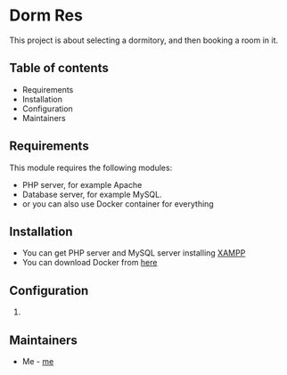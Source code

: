 # Dorm Res

This project is about selecting a dormitory, and then booking a room in it.

## Table of contents

- Requirements
- Installation
- Configuration
- Maintainers


## Requirements

This module requires the following modules:
- PHP server, for example Apache
- Database server, for example MySQL.
- or you can also use Docker container for everything


## Installation

- You can get PHP server and MySQL server installing [XAMPP](https://www.apachefriends.org/pl/index.html)
- You can download Docker from [here](https://www.docker.com/products/docker-desktop/)

## Configuration

1. 


## Maintainers

- Me - [me](https://github.com/kubas8111/DormReservation/edit/main/README.md)
